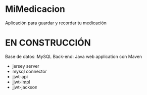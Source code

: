 # MiMedicacion
Aplicación para guardar y recordar tu medicación

# EN CONSTRUCCIÓN


Base de datos: MySQL
Back-end: Java web application con Maven
<ul>
  <li>jersey server</li>
  <li>mysql connector</li>
  <li>jjwt-api</li>
  <li>jjwt-impl</li>
  <li>jjwt-jackson</li>
</ul>
